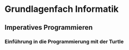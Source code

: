# Grundlagenfach Informatik
## Imperatives Programmieren
### Einführung in die Programmierung mit der Turtle

